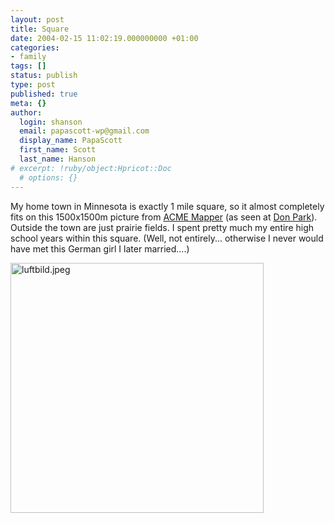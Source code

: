 ```yaml
---
layout: post
title: Square
date: 2004-02-15 11:02:19.000000000 +01:00
categories:
- family
tags: []
status: publish
type: post
published: true
meta: {}
author:
  login: shanson
  email: papascott-wp@gmail.com
  display_name: PapaScott
  first_name: Scott
  last_name: Hanson
# excerpt: !ruby/object:Hpricot::Doc
  # options: {}
---
```

<p>My home town in Minnesota is exactly 1 mile square, so it almost completely fits on this 1500x1500m picture from <a title="ACME Mapper" href="http://mapper.acme.com/">ACME Mapper</a> (as seen at <a title="Don Park's Daily Habit - Home from Space" href="http://www.docuverse.com/blog/donpark/EntryViewPage.aspx?guid=685c89e8-7c87-4b1f-96bb-2321305349f3">Don Park</a>). Outside the town are just prairie fields. I spent pretty much my entire high school years within this square.  (Well, not entirely... otherwise I never would have met this German girl I later married....)</p>
<p><img alt="luftbild.jpeg" src="http://www.papascott.de/fotos/luftbild.jpeg" width="405" height="400" border="0" /></p>
